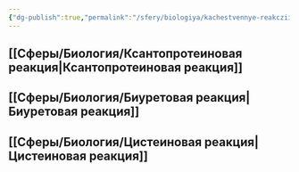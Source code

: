 ```yaml
---
{"dg-publish":true,"permalink":"/sfery/biologiya/kachestvennye-reakczii-na-belki/","tags":["Общаябиология"]}
---
```


## [[Сферы/Биология/Ксантопротеиновая реакция\|Ксантопротеиновая реакция]]
## [[Сферы/Биология/Биуретовая реакция\|Биуретовая реакция]]
## [[Сферы/Биология/Цистеиновая реакция\|Цистеиновая реакция]]